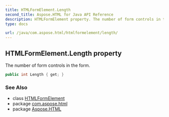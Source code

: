```yaml
---
title: HTMLFormElement.Length
second_title: Aspose.HTML for Java API Reference
description: HTMLFormElement property. The number of form controls in the form
type: docs

url: /java/com.aspose.html/htmlformelement/length/
---
```

## HTMLFormElement.Length property

The number of form controls in the form.

```java
public int Length { get; }
```

### See Also

* class [HTMLFormElement](../)
* package [com.aspose.html](../../../com.aspose.html/)
* package [Aspose.HTML](../../../)
